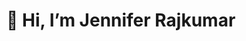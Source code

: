 # 👋 Hi, I’m Jennifer Rajkumar


<!---
J-R-1/J-R-1 is a ✨ special ✨ repository because its `README.md` (this file) appears on your GitHub profile.
You can click the Preview link to take a look at your changes.
--->
